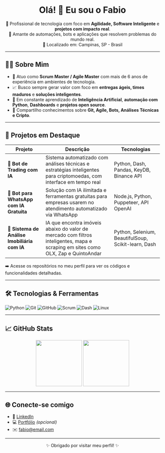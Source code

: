 <h1 align="center">Olá! 👋 Eu sou o Fabio</h1>

<p align="center">
🎯 Profissional de tecnologia com foco em <strong>Agilidade, Software Inteligente</strong> e <strong>projetos com impacto real</strong>.
<br/>
🚀 Amante de automações, bots e aplicações que resolvem problemas do mundo real.
<br/>
📍 Localizado em: Campinas, SP - Brasil
</p>

---

## 👨‍💻 Sobre Mim

- 🔧 Atuo como **Scrum Master / Agile Master** com mais de 6 anos de experiência em ambientes de tecnologia.
- 📈 Busco sempre gerar valor com foco em **entregas ágeis, times maduros** e **soluções inteligentes**.
- 🧠 Em constante aprendizado de **Inteligência Artificial**, **automação com Python**, **Dashboards** e **projetos open source**.
- 💬 Compartilho conhecimentos sobre **Git, Agile, Bots, Análises Técnicas e Cripto**.

---

## 💼 Projetos em Destaque

| Projeto | Descrição | Tecnologias |
|--------|-----------|-------------|
| 🔁 **Bot de Trading com IA** | Sistema automatizado com análises técnicas e estratégias inteligentes para criptomoedas, com interface em tempo real | Python, Dash, Pandas, KeyDB, Binance API |
| 🤖 **Bot para WhatsApp com IA Gratuita** | Solução com IA ilimitada e ferramentas gratuitas para empresas usarem no atendimento automatizado via WhatsApp | Node.js, Python, Puppeteer, API OpenAI |
| 🧠 **Sistema de Análise Imobiliária com IA** | IA que encontra imóveis abaixo do valor de mercado com filtros inteligentes, mapa e scraping em sites como OLX, Zap e QuintoAndar | Python, Selenium, BeautifulSoup, Scikit-learn, Dash |

➡️ Acesse os repositórios no meu perfil para ver os códigos e funcionalidades detalhadas.

---

## 🛠️ Tecnologias & Ferramentas

![Python](https://img.shields.io/badge/-Python-3776AB?style=flat&logo=python&logoColor=white)
![Git](https://img.shields.io/badge/-Git-F05032?style=flat&logo=git&logoColor=white)
![GitHub](https://img.shields.io/badge/-GitHub-181717?style=flat&logo=github)
![Scrum](https://img.shields.io/badge/-Scrum-6DB33F?style=flat&logo=scrumalliance&logoColor=white)
![Dash](https://img.shields.io/badge/-Dash-003459?style=flat&logo=plotly&logoColor=white)
![Linux](https://img.shields.io/badge/-Linux-FCC624?style=flat&logo=linux&logoColor=black)

---

## 📈 GitHub Stats

<p align="center">
  <img height="150em" src="https://github-readme-stats.vercel.app/api?username=SEU_USUARIO&show_icons=true&theme=tokyonight&hide=prs" />
  <img height="150em" src="https://github-readme-stats.vercel.app/api/top-langs/?username=SEU_USUARIO&layout=compact&theme=tokyonight" />
</p>

---

## 🌐 Conecte-se comigo

- 💼 [LinkedIn](https://www.linkedin.com/in/seu-perfil/)
- 💻 [Portfólio](https://seusite.com.br/) *(opcional)*
- ✉️ fabio@email.com

---

<p align="center">✨ Obrigado por visitar meu perfil! ✨</p>
